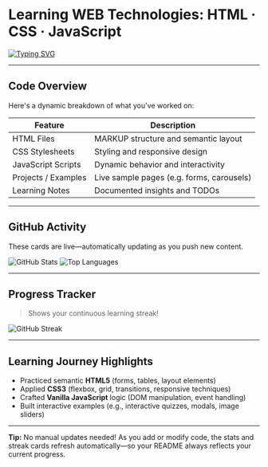 #  Learning WEB Technologies: HTML · CSS · JavaScript

[![Typing SVG](https://readme-typing-svg.demolab.com?lines=Building+UI+with+HTML;Styling+with+CSS;Adding+Logic+with+JavaScript)](https://git.io/typing-svg)

---

##  Code Overview
Here's a dynamic breakdown of what you've worked on:

| Feature                   | Description                                   |
|---------------------------|-----------------------------------------------|
| HTML Files                | MARKUP structure and semantic layout          |
| CSS Stylesheets           | Styling and responsive design                 |
| JavaScript Scripts        | Dynamic behavior and interactivity            |
| Projects / Examples       | Live sample pages (e.g. forms, carousels)     |
| Learning Notes            | Documented insights and TODOs                 |

---

##  GitHub Activity
These cards are live—automatically updating as you push new content.

![GitHub Stats](https://github-readme-stats.vercel.app/api?username=YOUR_GITHUB_USERNAME&show_icons=true&theme=radical)
![Top Languages](https://github-readme-stats.vercel.app/api/top-langs/?username=YOUR_GITHUB_USERNAME&layout=compact&theme=radical)

---

##  Progress Tracker
> Shows your continuous learning streak!

![GitHub Streak](https://streak-stats.demolab.com?user=YOUR_GITHUB_USERNAME&theme=radical)

---

##  Learning Journey Highlights
- Practiced semantic **HTML5** (forms, tables, layout elements)  
- Applied **CSS3** (flexbox, grid, transitions, responsive techniques)  
- Crafted **Vanilla JavaScript** logic (DOM manipulation, event handling)  
- Built interactive examples (e.g., interactive quizzes, modals, image sliders)  

---

**Tip:** No manual updates needed! As you add or modify code, the stats and streak cards refresh automatically—so your README always reflects your current progress.

